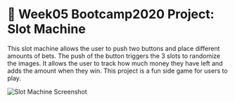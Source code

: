# 🎰 Week05 Bootcamp2020 Project: Slot Machine

This slot machine allows the user to push two buttons and place different amounts of bets. The push of the button triggers the 3 slots to randomize the images. It allows the user to track how much money they have left and adds the amount when they win. This project is a fun side game for users to play.

![Slot Machine Screenshot](/slot-machine.png)
